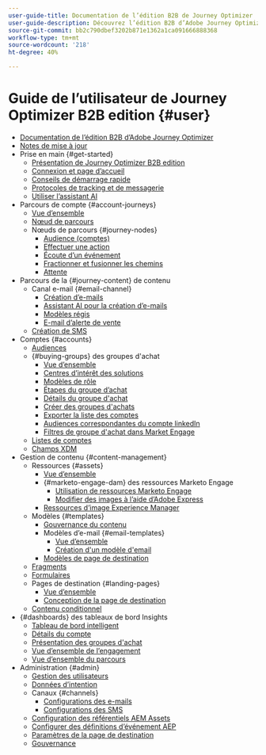 ```yaml
---
user-guide-title: Documentation de l’édition B2B de Journey Optimizer
user-guide-description: Découvrez l’édition B2B d’Adobe Journey Optimizer et comment l’utiliser pour orchestrer les parcours des comptes et des groupes d’achat grâce à une IA générative intégrée et une automatisation de pointe.
source-git-commit: bb2c790dbef3202b871e1362a1ca091666888368
workflow-type: tm+mt
source-wordcount: '218'
ht-degree: 40%

---
```



# Guide de l’utilisateur de Journey Optimizer B2B edition {#user}

+ [Documentation de l’édition B2B d’Adobe Journey Optimizer](guide-overview.md)
+ [Notes de mise à jour](./release-notes/release-notes.md)
+ Prise en main {#get-started}
   + [Présentation de Journey Optimizer B2B edition](about-journey-optimizer-b2b-edition.md)
   + [Connexion et page d’accueil](home-page.md)
   + [Conseils de démarrage rapide](./start/get-started.md)
   + [Protocoles de tracking et de messagerie](./start/email-protocols.md)
   + [Utiliser l’assistant AI](./start/ai-assistant.md)
+ Parcours de compte {#account-journeys}
   + [Vue d’ensemble](./journeys/journey-overview.md)
   + [Nœud de parcours](./journeys/journey-nodes.md)
   + Nœuds de parcours {#journey-nodes}
      + [Audience (comptes)](./journeys/account-audience-nodes.md)
      + [Effectuer une action](./journeys/action-nodes.md)
      + [Écoute d’un événement](./journeys/listen-for-event-nodes.md)
      + [Fractionner et fusionner les chemins](./journeys/split-merge-paths-nodes.md)
      + [Attente](./journeys/wait-nodes.md)
+ Parcours de la {#journey-content} de contenu
   + Canal e-mail {#email-channel}
      + [Création d’e-mails](./content/email-authoring.md)
      + [Assistant AI pour la création d’e-mails](./content/ai-assistant-emails.md)
      + [Modèles régis](./content/email-authoring-governance.md)
      + [E-mail d’alerte de vente](./content/sales-alert-email.md)
   + [Création de SMS](./content/sms-authoring.md)
+ Comptes {#accounts}
   + [Audiences](./audiences/account-audience-overview.md)
   + {#buying-groups} des groupes d&#39;achat
      + [Vue d’ensemble](./buying-groups/buying-groups-overview.md)
      + [Centres d’intérêt des solutions](./buying-groups/solution-interests.md)
      + [Modèles de rôle](./buying-groups/buying-groups-role-templates.md)
      + [Étapes du groupe d’achat](./buying-groups/buying-group-stages.md)
      + [Détails du groupe d&#39;achat](./buying-groups/buying-group-details.md)
      + [Créer des groupes d&#39;achats](./buying-groups/buying-groups-create.md)
      + [Exporter la liste des comptes](./audiences/account-list-export.md)
      + [Audiences correspondantes du compte linkedIn](./data/linkedin-account-matched-audiences.md)
      + [Filtres de groupe d&#39;achat dans Market Engage](./buying-groups/marketo-engage-smart-list-buying-group-filters.md)
   + [Listes de comptes](./accounts/account-lists.md)
   + [Champs XDM](./data/field-mapping.md)
+ Gestion de contenu {#content-management}
   + Ressources {#assets}
      + [Vue d’ensemble](./content/assets-overview.md)
      + {#marketo-engage-dam} des ressources Marketo Engage
         + [Utilisation de ressources Marketo Engage](./content/marketo-engage-design-studio.md)
         + [Modifier des images à l’aide d’Adobe Express](./content/image-edit-adobe-express.md)
      + [Ressources d’image Experience Manager](./content/aem-assets.md)
   + Modèles {#templates}
      + [Gouvernance du contenu](./content/template-content-governance.md)
      + Modèles d’e-mail {#email-templates}
         + [Vue d’ensemble](./content/email-templates.md)
         + [Création d&#39;un modèle d&#39;email](./content/email-template-authoring.md)
      + [Modèles de page de destination](./content/landing-page-templates.md)
   + [Fragments](./content/fragments.md)
   + [Formulaires](./content/forms.md)
   +  Pages de destination {#landing-pages}
      + [Vue d’ensemble](./content/landing-pages.md)
      + [Conception de la page de destination](./content/landing-page-design.md)
   + [Contenu conditionnel](./content/conditional-content.md)
+ {#dashboards} des tableaux de bord Insights
   + [Tableau de bord intelligent](./dashboards/intelligent-dashboard.md)
   + [Détails du compte](./accounts/account-details.md)
   + [Présentation des groupes d&#39;achat](./dashboards/buying-groups-dashboard.md)
   + [Vue d’ensemble de l’engagement](./dashboards/engagement-dashboard.md)
   + [Vue d’ensemble du parcours](./dashboards/journeys-dashboard.md)
+ Administration {#admin}
   + [Gestion des utilisateurs](./admin/user-management.md)
   + [Données d’intention](./admin/intent-data.md)
   + Canaux {#channels}
      + [Configurations des e-mails](./admin/configure-channels-emails.md)
      + [Configurations des SMS](./admin/configure-channels-sms.md)
   + [Configuration des référentiels AEM Assets](./admin/configure-aem-repositories.md)
   + [Configurer des définitions d’événement AEP](./admin/configure-aep-events.md)
   + [Paramètres de la page de destination](./admin/landing-page-settings.md)
   + [Gouvernance](./admin/governance.md)
